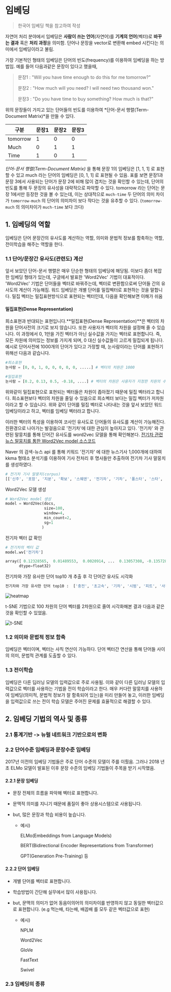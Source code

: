 # 임베딩

> 한국어 임베딩 책을 참고하여 작성



자연어 처리 분야에서 임베딩은 **사람이 쓰는 언어**(자연어)를 **기계의 언어**(벡터)로 **바꾸는 결과** 혹은 **처리 과정**을 의미함. 단어나 문장을 vector로 변환해 embed 시킨다는 의미에서 임베딩이라고 불림. 



가장 기본적인 형태의 임베딩은 단어의 빈도(frequency)를 이용하여 임베딩을 하는 방법임. 예를 들어 다음과같은 문장이 있다고 했을때, 

> 문장1 : "Will you have time enough to do this for me tomorrow?"
>
> 문장2 : "How much will you need? I will need two thousand won."
>
> 문장3 : "Do you have time to buy something? How much is that?"

위의 문장들이 가지고 있는 단어들의 빈도를 이용하여 *단어-문서 행렬(Term-Document Matrix)*을 만들 수 있다.

| 구분     | 문장1 | 문장2 | 문장3 |
| -------- | ----- | ----- | ----- |
| tomorrow | 1     | 0     | 0     |
| Much     | 0     | 1     | 1     |
| Time     | 1     | 0     | 1     |

*단어-문서 행렬(Term-Document Matrix)* 을 통해 문장 1의 임베딩은 [1, 1, 1] 로 표현할 수 있고 much 라는 단어의 임베딩은 [0, 1, 1] 로 표현될 수 있음. 표를 보면 문장1과 문장 3에서 사용되는 단어가 문장 2에 비해 많이 겹치는 것을 확인할 수 있는데, 단어의 빈도를 통해 두 문장의 유사성을 대략적으로 파악할 수 있다. tomorrow 라는 단어는 문장 1에서만 등장한 것을 볼 수 있는데, 이는 상대적으로 `much-time` 두 단어의 의미 차이가 `tomorrow-much` 의 단어의 의미차이 보다 작다는 것을 유추할 수 있다. (`tomorrow-much` 의 의미차이가 `much-time` 보다 크다)



## 1. 임베딩의 역할

임베딩은 단어 문장간의 유사도를 계산하는 역할, 의미와 문법적 정보를 함축하는 역할, 전이학습을 해주는 역할을 한다.



### 1.1 단어/문장간 유사도(관련도) 계산

앞서 보았던 단어-문서 행렬은 매우 단순한 형태의 임베딩에 해당됨. 이보다  좀더 복잡한 임베딩 형태가 있는데, 구글에서 발표한 'Word2Vec' 기법이 대표적이다.  'Word2Vec' 기법은 단어들을 벡터로 바꿔주는데,  벡터로 변환함으로써 단어들 간의 유사도의 계산이 가능해짐.  워드 임베딩은 개별 단어를 밀집벡터로 표현하는 것을 말합니다. 밀집 벡터는 밀집표현방식으로 표현되는 벡터인데, 다음을 확인해보면 이해가 쉬움

#### 밀집표현(Dense Representation)

희소표현과 반대되는 표현입니다.**밀집표현(Dense Representation)**은 벡터의 차원을 단어사전의 크기로 보지 않습니다. 또한 사용자가 벡터의 차원을 설정해 줄 수 있습니다. 이 과정에서 0, 1만을 가진 벡터가 아닌 실수값을 가지는 벡터로 표현합니다. 즉, 모든 차원에 의미있는 정보를 가지게 되며, 0 대신 실수값들이 고르게 밀집되게 됩니다. 예시로 단어사전에 1000개의 단어가 있다고 가정할 때, 눈사람이라는 단어를 표현하기 위해선 다음과 같습니다.

```python
#희소표현
눈사람 = [0, 0, 1, 0, 0, 0, 0, 0, .....] # 벡터의 차원은 1000

#밀집표현
눈사람 = [0.2, 0.13, 0.5, -0.18, ....] # 벡터의 차원은 사용자가 지정한 차원의 수(e.g 120)
```

위와같이 밀집표현으로 표현되는 벡터들은 차원이 좁아졌기 때문에 밀집 벡터라고 합니다. 희소표현보다 벡터의 차원을 줄일 수 있음으로 희소벡터 보다는 밀집 벡터가 저차원이라고 할 수 있습니다. 위와 같이 단어를 밀집 벡터로 나타내는 것을 앞서 보았던 워드 임베딩이라고 하고, 벡터를 임베딩 벡터라고 합니다.

이러한 벡터의 특성을 이용하여 코사인 유사도로 단어들의 유사도를 계산이 가능해진다. 친환경으로 나아가는 발걸음으로 '전기차'에 대한 관심이 높아지고 있다. '전기차' 와 관련된 말뭉치를 통해 단어간 유사도를 word2vec 모델을 통해 확인해본다. [전기차 관련 뉴스 말뭉치를 통한 Word2Vec model 소스코드]()

Naver 의 검색-뉴스 api 를 통해 키워드 '전기차' 에 대한 뉴스기사 1,000개에 대하여 kkma 형태소 분석기를 이용하여 기사 전처리 후 명사들만 추출하여 전기차 기사 말뭉치를 생성하였다. 

```python
# 전기차 기사 말뭉치(corpus)
[['신주', '포함', '지분', '확보', '스웨덴', '전기차', '기차', '폴스타', '스타', '천만', '달러', '투자', '그룹', '투자전문', '전문', '지주', '지주회사', '회사', '글로벌', '시장', '공략', '초급', '초급속', '충전기', '제조', '제조회사', '한국', '인수'], ['환경', '전기차', '기차', '인프라', '업체', '투자', '세계', '시장', '공략', '초급', '초급속', '충전기', '제조사', '넷이브', '이브', '인수', '유럽', '폴스타', '스타'], ['그룹', '투자', '투자전문회사', '전문', '회사', '국내', '초급', '초급속', '충전기', '제조사', '인수', '스웨덴', '전기차', '기차', '폴스타', '스타', '글로벌', '시장', '공략', '속도'], ['현대', '현대차그룹', '그룹', '전용', '전기차', '기차', '친환경차', '환경', '라인업', '확대', '중국', '중국시장', '시장', '도약', '사업', '전략', '전동', '올해', '출시', '예정', '아이오'], ['투자', '투자전문회사', '전문', '회사', '환경', '전기차', '기차', '인프라', '기술', '선점', '글로벌', '시장', '공략', '본격화', '선도', '초급', '초급속', '충전기', '제조', '제조회사', '한국', '인수', '전기', '충전', '본격', '진출', '한편']]
```

Word2Vec 모델 생성

```python
# Word2Vec model 생성
model = Word2Vec(docs,
                 size=100, 
                 window=4, 
                 min_count=2,
                 sg=1
                )
```

전기차 벡터 값 확인

```python
# 전기차의 벡터 값
model.wv['전기차']

array([ 0.12328565,  0.01489553,  0.0020914, ...  0.13057308, -0.13572884,  0.04051232, -0.16123982],
      dtype=float32)
```

전기차와 가장 유사한 단어 top10 개 추출 후 각 단어간 유사도 시각화

```python
전기차와 가장 유사한 단어 top10 :  ['충전', '초고속', '기차', '시범', '피트', '사진', '가운데', '오후', '확대', '초고']
```

![heatmap](/Users/coding_min/home/Github/NLP/Embedding/data/heatmap.png)



t-SNE 기법으로 100 차원의 단어 벡터를 2차원으로 줄여 시각화해본 결과 다음과 같은 것을 확인할 수 있었음.

![t-SNE](/Users/coding_min/home/Github/NLP/Embedding/data/t-SNE.png)



### 1.2 의미와 문법적 정보 함축

임베딩은 벡터이며, 벡터는 사칙 연산이 가능하다. 단어 벡터간 연산을 통해 단어들 사이의 의미, 문법적 관계를 도출할 수 있다. 



### 1.3 전이학습

임베딩은 다른 딥러닝 모델의 입력값으로 주로 사용됨. 이와 같이 다른 딥러닝 모델의 입력값으로 벡터를 사용하는 기법을 전이 학습이라고 한다. 매우 커다란 말뭉치를 사용하여 임베딩(의미적, 문법적 정보가 잘 함축되어 있는)을 미리 만들어 놓고, 이러한 임베딩을 입력값으로 쓰는 전이 학습 모델은 주어진 문제를 효율적으로 해결할 수 있다. 





## 2. 임베딩 기법의 역사 및 종류



### 2.1 통계기반 -> 뉴럴 네트워크 기반으로의 변화





### 2.2 단어수준 임베딩과 문장수준 임베딩

2017년 이전의 임베딩 기법들은 주로 단어 수준의 모델이 주를 이뤘음. 그러나 2018 년 초 ELMo 모델이 발표된 이후 문장 수준의 임베딩 기법들이 주목을 받기 시작했음. 

#### 2.2.1 문장 임베딩

- 문장 전체의 흐름을 파악해 벡터로 표현합니다.

- 문맥적 의미를 지니기 때문에 품질이 좋아 상용시스템으로 사용됩니다.

- but, 많은 문장과 학습 비용이 높습니다.

  - 예시)

    ELMo(Embeddings from Language Models)

    BERT(Bidirectional Encoder Representations from Transformer)

    GPT(Generation Pre-Training) 등

#### 2.2.2 단어 임베딩

- 개별 단어를 벡터로 표현합니다.

- 학습방법이 간단해 실무에서 많이 사용됩니다.

- but, 문맥의 의미가 없어 동음이의어의 의미차이를 반영하지 않고 동일한 벡터값으로 표현합니다. (e.g 먹는배, 타는배, 배꼽배 를 모두 같은 벡터값으로 표현)

  - 예시)

    NPLM

    Word2Vec

    GloVe

    FastText

    Swivel



### 2.3 임베딩의 종류